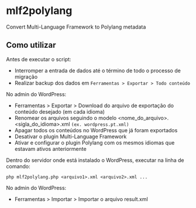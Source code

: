 # mlf2polylang
Convert Multi-Language Framework to Polylang metadata

## Como utilizar

Antes de executar o script:
* Interromper a entrada de dados até o término de todo o processo de migração
* Realizar backup dos dados em `Ferramentas > Exportar > Todo conteúdo`

No admin do WordPress:
* Ferramentas > Exportar > Download do arquivo de exportação do conteúdo desejado (em cada idioma)
* Renomear os arquivos seguindo o modelo <nome_do_arquivo>.<sigla_do_idioma>.xml `(ex. wordpress.pt.xml)`
* Apagar todos os conteúdos no WordPress que já foram exportados
* Desativar o plugin Multi-Language Framework
* Ativar e configurar o plugin Polylang com os mesmos idiomas que estavam ativos anteriormente

Dentro do servidor onde está instalado o WordPress, executar na linha de comando:

`php mlf2polylang.php <arquivo1>.xml <arquivo2>.xml ...`

No admin do WordPress:
* Ferramentas > Importar > Importar o arquivo result.xml
